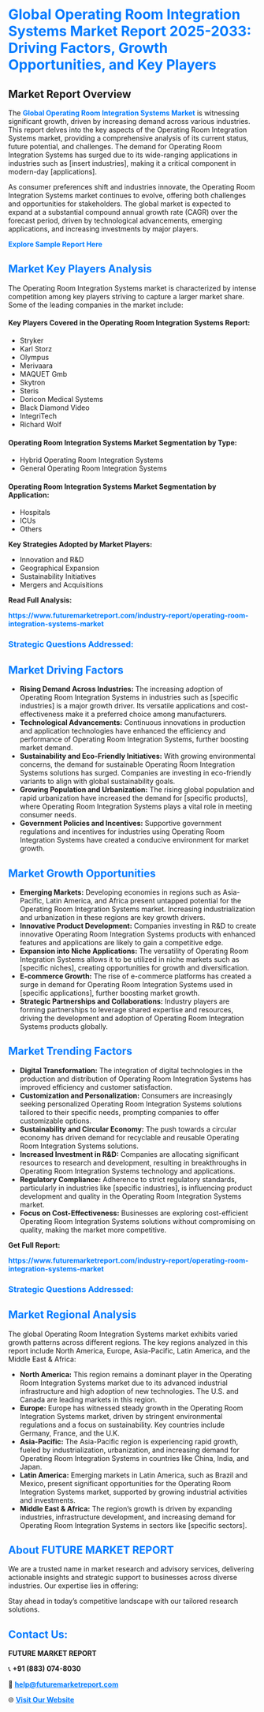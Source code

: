 <h1 style="color: #007BFF;">Global Operating Room Integration Systems Market Report 2025-2033: Driving Factors, Growth Opportunities, and Key Players</h1>

<section id="overview">
<h2>Market Report Overview</h2>
<p>The <a href="https://www.futuremarketreport.com/industry-report/operating-room-integration-systems-market" style="color: #007BFF; text-decoration: none;"><strong>Global Operating Room Integration Systems Market</strong></a> is witnessing significant growth, driven by increasing demand across various industries. This report delves into the key aspects of the Operating Room Integration Systems market, providing a comprehensive analysis of its current status, future potential, and challenges. The demand for Operating Room Integration Systems has surged due to its wide-ranging applications in industries such as [insert industries], making it a critical component in modern-day [applications].</p>
<p>As consumer preferences shift and industries innovate, the Operating Room Integration Systems market continues to evolve, offering both challenges and opportunities for stakeholders. The global market is expected to expand at a substantial compound annual growth rate (CAGR) over the forecast period, driven by technological advancements, emerging applications, and increasing investments by major players.</p>
</section>

<section id="overview">
<p><a href="https://www.futuremarketreport.com/request-sample/reportId=99534" style="color: #007BFF; text-decoration: none;"><strong>Explore Sample Report Here</strong></a></p>
</section>

<section id="key-players">
<h2 style="color: #007BFF;">Market Key Players Analysis</h2>
<p>The Operating Room Integration Systems market is characterized by intense competition among key players striving to capture a larger market share. Some of the leading companies in the market include:</p>
<h4>Key Players Covered in the Operating Room Integration Systems Report:</h4>
<ul><li>Stryker</li><li>Karl Storz</li><li>Olympus</li><li>Merivaara</li><li>MAQUET Gmb</li><li>Skytron</li><li>Steris</li><li>Doricon Medical Systems</li><li>Black Diamond Video</li><li>IntegriTech</li><li>Richard Wolf</li></ul>
<h4>Operating Room Integration Systems Market Segmentation by Type:</h4>
<ul><li>Hybrid Operating Room Integration Systems</li><li>General Operating Room Integration Systems</li></ul>

<h4>Operating Room Integration Systems Market Segmentation by Application:</h4>
<ul><li>Hospitals</li><li>ICUs</li><li>Others</li></ul>
<p><strong>Key Strategies Adopted by Market Players:</strong></p>
<ul>
<li>Innovation and R&D</li>
<li>Geographical Expansion</li>
<li>Sustainability Initiatives</li>
<li>Mergers and Acquisitions</li>
</ul>
</section>

<section>
<p><strong>Read Full Analysis: </strong></p><a href="https://www.futuremarketreport.com/industry-report/operating-room-integration-systems-market" style="color: #007BFF; text-decoration: none;"><strong>https://www.futuremarketreport.com/industry-report/operating-room-integration-systems-market</strong></a>
<h3 style="color: #007BFF;">Strategic Questions Addressed:</h3>
</section>

<section id="driving-factors">
<h2 style="color: #007BFF;">Market Driving Factors</h2>
<ul>
<li><strong>Rising Demand Across Industries:</strong> The increasing adoption of Operating Room Integration Systems in industries such as [specific industries] is a major growth driver. Its versatile applications and cost-effectiveness make it a preferred choice among manufacturers.</li>
<li><strong>Technological Advancements:</strong> Continuous innovations in production and application technologies have enhanced the efficiency and performance of Operating Room Integration Systems, further boosting market demand.</li>
<li><strong>Sustainability and Eco-Friendly Initiatives:</strong> With growing environmental concerns, the demand for sustainable Operating Room Integration Systems solutions has surged. Companies are investing in eco-friendly variants to align with global sustainability goals.</li>
<li><strong>Growing Population and Urbanization:</strong> The rising global population and rapid urbanization have increased the demand for [specific products], where Operating Room Integration Systems plays a vital role in meeting consumer needs.</li>
<li><strong>Government Policies and Incentives:</strong> Supportive government regulations and incentives for industries using Operating Room Integration Systems have created a conducive environment for market growth.</li>
</ul>
</section>

<section id="growth-opportunities">
<h2 style="color: #007BFF;">Market Growth Opportunities</h2>
<ul>
<li><strong>Emerging Markets:</strong> Developing economies in regions such as Asia-Pacific, Latin America, and Africa present untapped potential for the Operating Room Integration Systems market. Increasing industrialization and urbanization in these regions are key growth drivers.</li>
<li><strong>Innovative Product Development:</strong> Companies investing in R&D to create innovative Operating Room Integration Systems products with enhanced features and applications are likely to gain a competitive edge.</li>
<li><strong>Expansion into Niche Applications:</strong> The versatility of Operating Room Integration Systems allows it to be utilized in niche markets such as [specific niches], creating opportunities for growth and diversification.</li>
<li><strong>E-commerce Growth:</strong> The rise of e-commerce platforms has created a surge in demand for Operating Room Integration Systems used in [specific applications], further boosting market growth.</li>
<li><strong>Strategic Partnerships and Collaborations:</strong> Industry players are forming partnerships to leverage shared expertise and resources, driving the development and adoption of Operating Room Integration Systems products globally.</li>
</ul>
</section>

<section id="trending-factors">
<h2 style="color: #007BFF;">Market Trending Factors</h2>
<ul>
<li><strong>Digital Transformation:</strong> The integration of digital technologies in the production and distribution of Operating Room Integration Systems has improved efficiency and customer satisfaction.</li>
<li><strong>Customization and Personalization:</strong> Consumers are increasingly seeking personalized Operating Room Integration Systems solutions tailored to their specific needs, prompting companies to offer customizable options.</li>
<li><strong>Sustainability and Circular Economy:</strong> The push towards a circular economy has driven demand for recyclable and reusable Operating Room Integration Systems solutions.</li>
<li><strong>Increased Investment in R&D:</strong> Companies are allocating significant resources to research and development, resulting in breakthroughs in Operating Room Integration Systems technology and applications.</li>
<li><strong>Regulatory Compliance:</strong> Adherence to strict regulatory standards, particularly in industries like [specific industries], is influencing product development and quality in the Operating Room Integration Systems market.</li>
<li><strong>Focus on Cost-Effectiveness:</strong> Businesses are exploring cost-efficient Operating Room Integration Systems solutions without compromising on quality, making the market more competitive.</li>
</ul>
</section>

<section>
<p><strong>Get Full Report: </strong></p><a href="https://www.futuremarketreport.com/industry-report/operating-room-integration-systems-market" style="color: #007BFF; text-decoration: none;"><strong>https://www.futuremarketreport.com/industry-report/operating-room-integration-systems-market</strong></a>
<h3 style="color: #007BFF;">Strategic Questions Addressed:</h3>
</section>


<section id="regional-analysis">
<h2 style="color: #007BFF;">Market Regional Analysis</h2>
<p>The global Operating Room Integration Systems market exhibits varied growth patterns across different regions. The key regions analyzed in this report include North America, Europe, Asia-Pacific, Latin America, and the Middle East & Africa:</p>
<ul>
<li><strong>North America:</strong> This region remains a dominant player in the Operating Room Integration Systems market due to its advanced industrial infrastructure and high adoption of new technologies. The U.S. and Canada are leading markets in this region.</li>
<li><strong>Europe:</strong> Europe has witnessed steady growth in the Operating Room Integration Systems market, driven by stringent environmental regulations and a focus on sustainability. Key countries include Germany, France, and the U.K.</li>
<li><strong>Asia-Pacific:</strong> The Asia-Pacific region is experiencing rapid growth, fueled by industrialization, urbanization, and increasing demand for Operating Room Integration Systems in countries like China, India, and Japan.</li>
<li><strong>Latin America:</strong> Emerging markets in Latin America, such as Brazil and Mexico, present significant opportunities for the Operating Room Integration Systems market, supported by growing industrial activities and investments.</li>
<li><strong>Middle East & Africa:</strong> The region’s growth is driven by expanding industries, infrastructure development, and increasing demand for Operating Room Integration Systems in sectors like [specific sectors].</li>
</ul>
</section>

<footer>
<h2 style="color: #007BFF;">About FUTURE MARKET REPORT</h2>
<p>We are a trusted name in market research and advisory services, delivering actionable insights and strategic support to businesses across diverse industries. Our expertise lies in offering:</p>

<p>Stay ahead in today’s competitive landscape with our tailored research solutions.</p>

<h2 style="color: #007BFF;">Contact Us:</h2>
<p><strong>FUTURE MARKET REPORT</strong></p>
<p>📞 <strong>+91 (883) 074-8030</strong></p>
<p>📧 <strong><a href="mailto:help@futuremarketreport.com" style="color: #007BFF;">help@futuremarketreport.com</a></strong></p>
<p>🌐 <strong><a href="https://www.futuremarketreport.com/" style="color: #007BFF;">Visit Our Website</a></strong></p>
</footer>